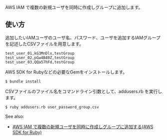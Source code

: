 AWS IAM で複数の新規ユーザを同時に作成しグループに追加します。

## 使い方

追加したいIAMユーザのユーザ名、パスワード、ユーザを追加するIAMグループを記述したCSVファイルを用意します。

``` user_password_group.csv
test_user_01,kG3MnDlx,testGroup
test_user_02,pGw4B40Z,testGroup
test_user_03,QQa57hFd,testGroup
```

AWS SDK for Rubyなどの必要なGemをインストールします。

```
$ bundle install
```

CSVファイルのファイル名をコマンドライン引数として、addusers.rb を実行します。

```
$ ruby addusers.rb user_password_group.csv
```

See also:

* [AWS IAM で複数の新規ユーザを同時に作成しグループに追加する(AWS SDK for Ruby)](http://qiita.com/rikitoro@github/items/45f9c85c218343e69014)
